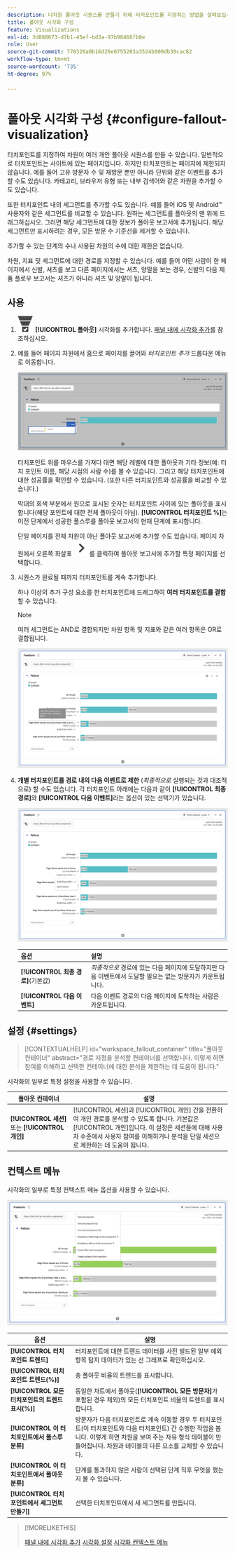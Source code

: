 ```yaml
---
description: 다차원 폴아웃 시퀀스를 만들기 위해 터치포인트를 지정하는 방법을 살펴보십시오.
title: 폴아웃 시각화 구성
feature: Visualizations
exl-id: 3d888673-d7b1-45ef-bd3a-97b98466fb0e
role: User
source-git-commit: 770320a0b16d26e0755203a3524b000db30cac82
workflow-type: tm+mt
source-wordcount: '735'
ht-degree: 97%

---
```


# 폴아웃 시각화 구성 {#configure-fallout-visualization}


터치포인트를 지정하여 차원이 여러 개인 폴아웃 시퀀스를 만들 수 있습니다. 일반적으로 터치포인트는 사이트에 있는 페이지입니다. 하지만 터치포인트는 페이지에 제한되지 않습니다. 예를 들어 고유 방문자 수 및 재방문 뿐만 아니라 단위와 같은 이벤트를 추가할 수도 있습니다. 카테고리, 브라우저 유형 또는 내부 검색어와 같은 차원을 추가할 수도 있습니다.

또한 터치포인트 내의 세그먼트를 추가할 수도 있습니다. 예를 들어 iOS 및 Android™ 사용자와 같은 세그먼트를 비교할 수 있습니다. 원하는 세그먼트를 폴아웃의 맨 위에 드래그하십시오. 그러면 해당 세그먼트에 대한 정보가 폴아웃 보고서에 추가됩니다. 해당 세그먼트만 표시하려는 경우, 모든 방문 수 기준선을 제거할 수 있습니다.

추가할 수 있는 단계의 수나 사용된 차원의 수에 대한 제한은 없습니다.

차원, 지표 및 세그먼트에 대한 경로를 지정할 수 있습니다. 예를 들어 어떤 사람이 한 페이지에서 신발, 셔츠를 보고 다른 페이지에서는 셔츠, 양말을 보는 경우, 신발의 다음 제품 플로우 보고서는 셔츠가 아니라 셔츠 및 양말이 됩니다.

## 사용

1. ![ConversionFunnel](/help/assets/icons/ConversionFunnel.svg) **[!UICONTROL 폴아웃]** 시각화를 추가합니다. [패널 내에 시각화 추가](../freeform-analysis-visualizations.md#add-visualizations-to-a-panel)를 참조하십시오.
1. 예를 들어 페이지 차원에서 홈으로 페이지를 끌어와 *터치포인트 추가* 드롭다운 메뉴로 이동합니다.

   ![홈 페이지 차원에서 터치포인트 추가 필드로 끌어온 홈 페이지.](assets/fallout-drag.png)

   터치포인트 위를 마우스를 가져다 대면 해당 레벨에 대한 폴아웃과 기타 정보(예: 터치 포인트 이름, 해당 시점의 사람 수)를 볼 수 있습니다. 그리고 해당 터치포인트에 대한 성공률을 확인할 수 있습니다. (또한 다른 터치포인트와 성공률을 비교할 수 있습니다.)

   막대의 회색 부분에서 원으로 표시된 숫자는 터치포인트 사이에 있는 폴아웃을 표시합니다(해당 포인트에 대한 전체 폴아웃이 아님). **[!UICONTROL 터치포인트 %]**&#x200B;는 이전 단계에서 성공한 폴스루를 폴아웃 보고서의 현재 단계에 표시합니다.

   단일 페이지를 전체 차원이 아닌 폴아웃 보고서에 추가할 수도 있습니다. 페이지 차원에서 오른쪽 화살표 ![ChevronRight](/help/assets/icons/ChevronRight.svg)를 클릭하여 폴아웃 보고서에 추가할 특정 페이지를 선택합니다.

1. 시퀀스가 완료될 때까지 터치포인트를 계속 추가합니다.

   하나 이상의 추가 구성 요소를 한 터치포인트에 드래그하여 **여러 터치포인트를 결합**&#x200B;할 수 있습니다.

   >[!NOTE]
   >
   >여러 세그먼트는 AND로 결합되지만 차원 항목 및 지표와 같은 여러 항목은 OR로 결합됩니다.

   ![강조 표시된 페이지:CamerRoll 또는 페이지: Camera 터치포인트.](assets/fallout-or.png)

1. **개별 터치포인트를 경로 내의 다음 이벤트로 제한** (*최종적으로* 실행되는 것과 대조적으로) 할 수도 있습니다. 각 터치포인트 아래에는 다음과 같이 **[!UICONTROL 최종 경로]**&#x200B;와 **[!UICONTROL 다음 이벤트]**&#x200B;라는 옵션이 있는 선택기가 있습니다.

   ![모든 방문 보기에서 강조 표시된 최종 경로 옵션. ](assets/fallout-nexthit.png)

   | 옵션 | 설명 |
   |---|---|
   | **[!UICONTROL 최종 경로]**(기본값) | *최종적으로* 경로에 있는 다음 페이지에 도달하지만 다음 이벤트에서 도달할 필요는 없는 방문자가 카운트됩니다. |
   | **[!UICONTROL 다음 이벤트]** | 다음 이벤트 경로의 다음 페이지에 도착하는 사람은 카운트됩니다. |


## 설정 {#settings}

>[!CONTEXTUALHELP]
>id="workspace_fallout_container"
>title="폴아웃 컨테이너"
>abstract="경로 지정을 분석할 컨테이너를 선택합니다. 이렇게 하면 참여를 이해하고 선택한 컨테이너에 대한 분석을 제한하는 데 도움이 됩니다."

시각화의 일부로 특정 설정을 사용할 수 있습니다.

| 폴아웃 컨테이너 | 설명 |
|--- |--- |
| **[!UICONTROL 세션]** 또는 **[!UICONTROL 개인]** | [!UICONTROL 세션]과 [!UICONTROL 개인] 간을 전환하여 개인 경로를 분석할 수 있도록 합니다. 기본값은 [!UICONTROL 개인]입니다. 이 설정은 세션들에 대해 사용자 수준에서 사용자 참여를 이해하거나 분석을 단일 세션으로 제한하는 데 도움이 됩니다. |


## 컨텍스트 메뉴

시각화의 일부로 특정 컨텍스트 메뉴 옵션을 사용할 수 있습니다.

![폴아웃 옵션](assets/fallout-options.png)

| 옵션 | 설명 |
|--- |--- |
| **[!UICONTROL 터치포인트 트렌드]** | 터치포인트에 대한 트렌드 데이터를 사전 빌드된 일부 예외 항목 탐지 데이터가 있는 선 그래프로 확인하십시오. |
| **[!UICONTROL 터치포인트 트렌드(%)]** | 총 폴아웃 비율의 트렌드를 표시합니다. |
| **[!UICONTROL 모든 터치포인트의 트렌드 표시(%)]** | 동일한 차트에서 폴아웃(**[!UICONTROL 모든 방문자]**&#x200B;가 포함된 경우 제외)의 모든 터치포인트 비율의 트렌드를 표시합니다. |
| **[!UICONTROL 이 터치포인트에서 폴스루 분류]** | 방문자가 다음 터치포인트로 계속 이동할 경우 두 터치포인트(이 터치포인트와 다음 터치포인트) 간 수행한 작업을 봅니다. 이렇게 하면 차원을 보여 주는 자유 형식 테이블이 만들어집니다. 차원과 테이블의 다른 요소를 교체할 수 있습니다. |
| **[!UICONTROL 이 터치포인트에서 폴아웃 분류]** | 단계를 통과하지 않은 사람이 선택된 단계 직후 무엇을 했는지 볼 수 있습니다. |
| **[!UICONTROL 터치포인트에서 세그먼트 만들기]** | 선택한 터치포인트에서 새 세그먼트를 만듭니다. |

>[!MORELIKETHIS]
>
>[패널 내에 시각화 추가](/help/analysis-workspace/visualizations/freeform-analysis-visualizations.md#add-visualizations-to-a-panel)
>[시각화 설정](/help/analysis-workspace/visualizations/freeform-analysis-visualizations.md#settings)
>[시각화 컨텍스트 메뉴](/help/analysis-workspace/visualizations/freeform-analysis-visualizations.md#context-menu)
>

